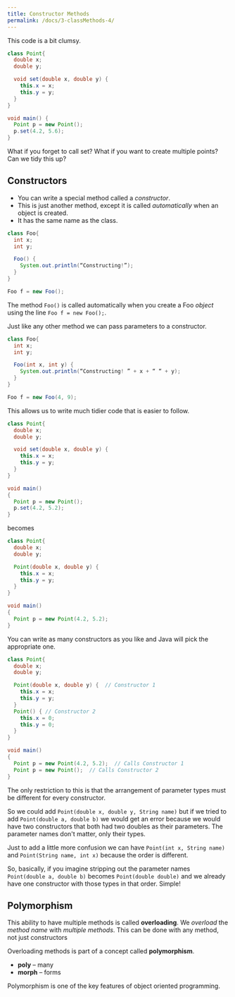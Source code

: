 ```yaml
---
title: Constructor Methods
permalink: /docs/3-classMethods-4/
---
```


This code is a bit clumsy.  

```java
class Point{
  double x;
  double y;

  void set(double x, double y) {
    this.x = x;
    this.y = y;
  }
}

void main() {
  Point p = new Point();
  p.set(4.2, 5.6);
}
```

What if you forget to call set? What if you want to create multiple points? Can we tidy this up?  

## Constructors

* You can write a special method called a *constructor*.  
* This is just another method, except it is called *automatically* when an object is created.  
* It has the same name as the class.

```java
class Foo{
  int x;
  int y;

  Foo() {
    System.out.println(“Constructing!”);
  }
}

Foo f = new Foo();
```

The method `Foo()` is called automatically when you create a Foo *object* using the line `Foo f = new Foo();`.  

Just like any other method we can pass parameters to a constructor.

```java
class Foo{
  int x;
  int y;

  Foo(int x, int y) {
    System.out.println(“Constructing! ” + x + “ “ + y);
  }
}

Foo f = new Foo(4, 9);
```

This allows us to write much tidier code that is easier to follow.  

```java
class Point{
  double x;
  double y;

  void set(double x, double y) {
    this.x = x;
    this.y = y;
  }
}

void main()
{
  Point p = new Point();
  p.set(4.2, 5.2);
}
```
becomes
```java
class Point{
  double x;
  double y;

  Point(double x, double y) {
    this.x = x;
    this.y = y;
  }
}

void main()
{
  Point p = new Point(4.2, 5.2);
}
```

You can write as many constructors as you like and Java will pick the appropriate one.

```java
class Point{
  double x;
  double y;

  Point(double x, double y) {  // Constructor 1
    this.x = x;
    this.y = y;
  }
  Point() { // Constructor 2
    this.x = 0;
    this.y = 0;
  }
}

void main()
{
  Point p = new Point(4.2, 5.2);  // Calls Constructor 1
  Point p = new Point();  // Calls Constructor 2
}
```

The only restriction to this is that the arrangement of parameter types must be different for every constructor.  

So we could add `Point(double x, double y, String name)` but if we tried to add `Point(double a, double b)` we would get an error because we would have two constructors that both had two doubles as their parameters. The parameter names don't matter, only their types.  

Just to add a little more confusion we can have `Point(int x, String name)` and `Point(String name, int x)` because the order is different.  

So, basically, if you imagine stripping out the parameter names `Point(double a, double b)` becomes `Point(double double)` and we already have one constructor with those types in that order. Simple!  

## Polymorphism
This ability to have multiple methods is called **overloading**. We *overload* the *method name* with *multiple methods*. This can be done with any method, not just constructors

Overloading methods is part of a concept called **polymorphism**.
* **poly** – many
* **morph** – forms

Polymorphism is one of the key features of object oriented programming.  